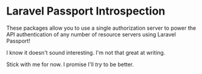 # Laravel Passport Introspection

These packages allow you to use a single authorization server to power the API authentication of any number of resource servers using Laravel Passport!

I know it doesn't sound interesting. I'm not that great at writing.

Stick with me for now. I promise I'll _try_ to be better.
